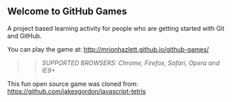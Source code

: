 ## Welcome to GitHub Games

A project based learning activity for people who are getting started with Git and GitHub.

You can play the game at: http://mrjonhazlett.github.io/github-games/

>> _*SUPPORTED BROWSERS*: Chrome, Firefox, Safari, Opera and IE9+_

This fun open source game was cloned from: https://github.com/jakesgordon/javascript-tetris
